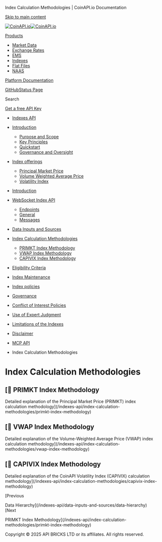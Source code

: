 Index Calculation Methodologies | CoinAPI.io Documentation




[Skip to main content](#__docusaurus_skipToContent_fallback)

[![CoinAPI.io](/img/logo.svg)![CoinAPI.io](/img/logo.svg)](https://www.coinapi.io)

[Products](/category/index-calculation-methodologies)

* [Market Data](/market-data/)
* [Exchange Rates](/exchange-rates-api/)
* [EMS](/ems-api/)
* [Indexes](/indexes-api/)
* [Flat Files](/flat-files-api/)
* [NAAS](/naas-api/)

[Platform Documentation](/general/authentication)

[GitHub](https://github.com/api-bricks/api-bricks-sdk)[Status Page](https://status.coinapi.io)

Search

[Get a free API Key](https://console.coinapi.io/?link=/apikeys/create)

* [Indexes API](/indexes-api/)
* [Introduction](/indexes-api/introduction/)

  + [Purpose and Scope](/indexes-api/introduction/purpose-and-scope)
  + [Key Principles](/indexes-api/introduction/key-principles)
  + [Quickstart](/indexes-api/introduction/quickstart)
  + [Governance and Oversight](/indexes-api/introduction/governance-and-oversight)
* [Index offerings](/category/index-offerings)

  + [Principal Market Price](/indexes-api/index-offerings/primkt-index)
  + [Volume Weighted Average Price](/indexes-api/index-offerings/vwap-index)
  + [Volatility Index](/indexes-api/index-offerings/capivix-index)
* [Introduction](/indexes-api/rest-api/coinapi-indexes-rest-api)
* [WebSocket Index API](/indexes-api/websocket-api/)

  + [Endpoints](/indexes-api/websocket-api/endpoints)
  + [General](/indexes-api/websocket-api/general)
  + [Messages](/indexes-api/websocket-api/messages)
* [Data Inputs and Sources](/indexes-api/data-inputs-and-sources/)
* [Index Calculation Methodologies](/category/index-calculation-methodologies)

  + [PRIMKT Index Methodology](/indexes-api/index-calculation-methodologies/primkt-index-methodology)
  + [VWAP Index Methodology](/indexes-api/index-calculation-methodologies/vwap-index-methodology)
  + [CAPIVIX Index Methodology](/indexes-api/index-calculation-methodologies/capivix-index-methodology)
* [Eligibility Criteria](/category/eligibility-criteria)
* [Index Maintenance](/category/index-maintenance)
* [Index policies](/indexes-api/index-policies/)
* [Governance](/category/governance)
* [Conflict of Interest Policies](/indexes-api/conflict-of-interest-policies)
* [Use of Expert Judgment](/indexes-api/use-of-expert-judgment)
* [Limitations of the Indexes](/indexes-api/limitations-of-the-indexes)
* [Disclaimer](/indexes-api/disclaimer)
* [MCP API](/indexes-api/mcp)

* Index Calculation Methodologies

Index Calculation Methodologies
===============================

[📄️ PRIMKT Index Methodology
---------------------------

Detailed explanation of the Principal Market Price (PRIMKT) index calculation methodology](/indexes-api/index-calculation-methodologies/primkt-index-methodology)

[📄️ VWAP Index Methodology
-------------------------

Detailed explanation of the Volume-Weighted Average Price (VWAP) index calculation methodology](/indexes-api/index-calculation-methodologies/vwap-index-methodology)

[📄️ CAPIVIX Index Methodology
----------------------------

Detailed explanation of the CoinAPI Volatility Index (CAPIVIX) calculation methodology](/indexes-api/index-calculation-methodologies/capivix-index-methodology)

[Previous

Data Hierarchy](/indexes-api/data-inputs-and-sources/data-hierarchy)[Next

PRIMKT Index Methodology](/indexes-api/index-calculation-methodologies/primkt-index-methodology)

Copyright © 2025 API BRICKS LTD or its affiliates. All rights reserved.